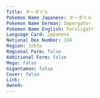 ```yaml
---
﻿Title: オーダイル
Pokemon Name Japanese: オーダイル
Pokemon Name German: Impergator
Pokemon Name English: Feraligatr
Language Card: Japanese
National Dex Number: 160
Region: Johto
Regional Form: false
Additional Form: false
Mega: false
Gigantamax: false
Cover: false
Link: 
Owned: 
---
```

